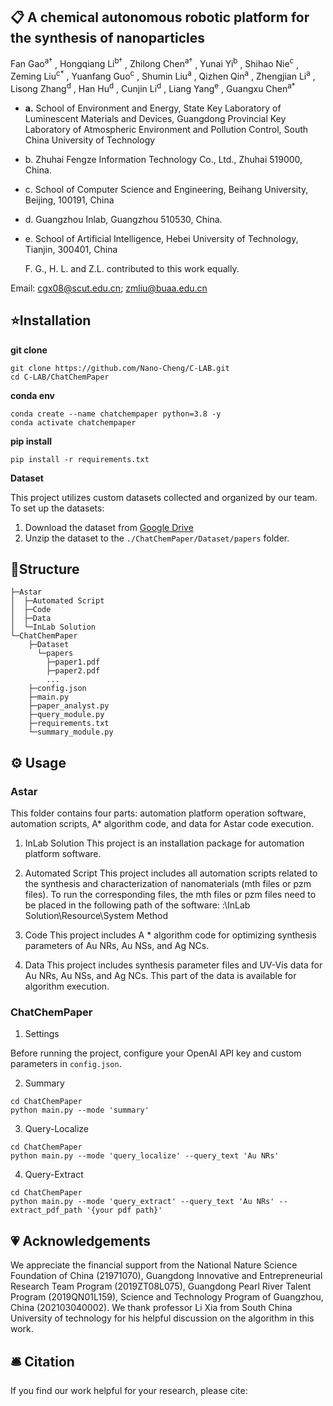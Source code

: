 ## 📋 **A chemical autonomous robotic platform for the synthesis of nanoparticles**

<div>
<span class="author-block">
  Fan Gao<sup>a†</sup>
</span>,
<span class="author-block">
  Hongqiang Li<sup>b†</sup>
</span>,
<span class="author-block">
  Zhilong Chen<sup>a†</sup>
</span>,
<span class="author-block">
   Yunai Yi<sup>b</sup>
</span>,
<span class="author-block">
  Shihao Nie<sup>c</sup>
</span>,
<span class="author-block">
  Zeming Liu<sup>c*</sup>
</span>,
<span class="author-block">
  Yuanfang Guo<sup>c</sup>
</span>,
<span class="author-block">
  Shumin Liu<sup>a</sup>
</span>,
<span class="author-block">
  Qizhen Qin<sup>a</sup>
</span>,
<span class="author-block">
  Zhengjian Li<sup>a</sup>
</span>,
<span class="author-block">
  Lisong Zhang<sup>d</sup>
</span>,
<span class="author-block">
  Han Hu<sup>d</sup>
</span>,
<span class="author-block">
  Cunjin Li<sup>d</sup>
</span>,
<span class="author-block">
  Liang Yang<sup>e</sup>
</span>,
<span class="author-block">
  Guangxu Chen<sup>a*</sup>
</span>
</div>

- **a.** School of Environment and Energy, State Key Laboratory of Luminescent Materials and Devices, Guangdong Provincial Key Laboratory of Atmospheric Environment and Pollution Control, South China University of Technology

- b. Zhuhai Fengze Information Technology Co., Ltd., Zhuhai 519000, China.

- c. School of Computer Science and Engineering, Beihang University, Beijing, 100191, China

- d. Guangzhou Inlab, Guangzhou 510530, China.

- e. School of Artificial Intelligence, Hebei University of Technology, Tianjin, 300401, China

  F. G., H. L. and Z.L. contributed to this work equally.

Email: cgx08@scut.edu.cn; zmliu@buaa.edu.cn

## ⭐Installation

**git clone**

```
git clone https://github.com/Nano-Cheng/C-LAB.git
cd C-LAB/ChatChemPaper
```

**conda env**

```
conda create --name chatchempaper python=3.8 -y
conda activate chatchempaper
```

**pip install**

```
pip install -r requirements.txt
```

**Dataset**

This project utilizes custom datasets collected and organized by our team. To set up the datasets:

1. Download the dataset from [Google Drive](https://drive.google.com/file/d/1iELKCFNAL1uaEMM30rFa9PRcQ91E2fUc/view?usp=sharing)
2. Unzip the dataset to the `./ChatChemPaper/Dataset/papers` folder.

## 🌲Structure

```
├─Astar
│  ├─Automated Script
│  ├─Code
│  ├─Data
│  └─InLab Solution
└─ChatChemPaper
    ├─Dataset
      └─papers
        ├─paper1.pdf
        ├─paper2.pdf
        ...
    ├─config.json
    ├─main.py
    ├─paper_analyst.py
    ├─query_module.py
    ├─requirements.txt
    └─summary_module.py
```

## ⚙️ Usage

### Astar

This folder contains four parts: automation platform operation software, automation scripts, A* algorithm code, and data for Astar code execution.

1. InLab Solution
   This project is an installation package for automation platform software.

2. Automated Script
   This project includes all automation scripts related to the synthesis and characterization of nanomaterials (mth files or pzm files). To run the corresponding files, the mth files or pzm files need to be placed in the following path of the software: :\InLab Solution\Resource\System Method

3. Code
   This project includes A * algorithm code for optimizing synthesis parameters of Au NRs, Au NSs, and Ag NCs.

4. Data
   This project includes synthesis parameter files and UV-Vis data for Au NRs, Au NSs, and Ag NCs. This part of the data is available for algorithm execution.

### ChatChemPaper

1. Settings

Before running the project, configure your OpenAI API key and custom parameters in `config.json`.

2. Summary

```
cd ChatChemPaper
python main.py --mode 'summary'
```
3. Query-Localize

```
cd ChatChemPaper
python main.py --mode 'query_localize' --query_text 'Au NRs'
```

4. Query-Extract

```
cd ChatChemPaper
python main.py --mode 'query_extract' --query_text 'Au NRs' --extract_pdf_path '{your pdf path}'
```

## 💗 Acknowledgements
We appreciate the financial support from the National Nature Science Foundation of China (21971070), Guangdong Innovative and Entrepreneurial Research Team Program (2019ZT08L075), Guangdong Pearl River Talent Program (2019QN01L159), Science and Technology Program of Guangzhou, China (202103040002). We thank professor Li Xia from South China University of technology for his helpful discussion on the algorithm in this work.

## 🛎 Citation
If you find our work helpful for your research, please cite:
```bib
```
